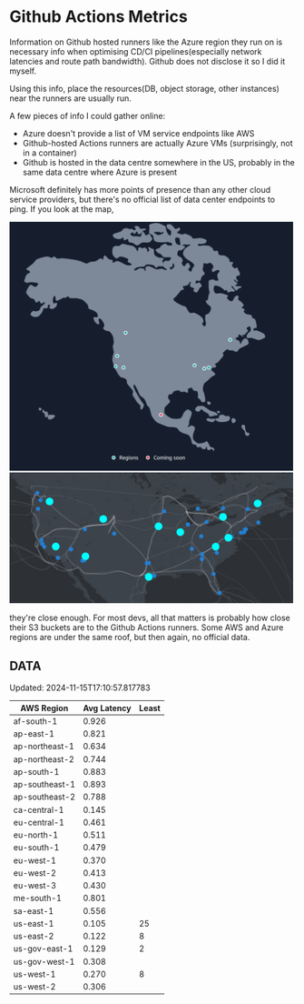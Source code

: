 # Github Actions Metrics
Information on Github hosted runners like the Azure region they run on is
necessary info when optimising CD/CI pipelines(especially network latencies and
route path bandwidth). Github does not disclose it so I did it myself.

Using this info, place the resources(DB, object storage, other instances) near
the runners are usually run.

A few pieces of info I could gather online:

- Azure doesn't provide a list of VM service endpoints like AWS
- Github-hosted Actions runners are actually Azure VMs (surprisingly, not in a
  container)
- Github is hosted in the data centre somewhere in the US, probably in the same
  data centre where Azure is present

Microsoft definitely has more points of presence than any other cloud service
providers, but there's no official list of data center endpoints to ping. If you
look at the map,

<a href="https://aws.amazon.com/about-aws/global-infrastructure/regions_az/">
<img src="image.png" style="width: 500px;">
</a>
<a href="https://datacenters.microsoft.com/globe/explore">
<img src="image-1.png" style="width: 500px;">
</a>

they're close enough. For most devs, all that matters is probably how close
their S3 buckets are to the Github Actions runners. Some AWS and Azure regions
are under the same roof, but then again, no official data.

## DATA
Updated: 2024-11-15T17:10:57.817783

| AWS Region | Avg Latency | Least |
| - | - | - |
| af-south-1 | 0.926 |  |
| ap-east-1 | 0.821 |  |
| ap-northeast-1 | 0.634 |  |
| ap-northeast-2 | 0.744 |  |
| ap-south-1 | 0.883 |  |
| ap-southeast-1 | 0.893 |  |
| ap-southeast-2 | 0.788 |  |
| ca-central-1 | 0.145 |  |
| eu-central-1 | 0.461 |  |
| eu-north-1 | 0.511 |  |
| eu-south-1 | 0.479 |  |
| eu-west-1 | 0.370 |  |
| eu-west-2 | 0.413 |  |
| eu-west-3 | 0.430 |  |
| me-south-1 | 0.801 |  |
| sa-east-1 | 0.556 |  |
| us-east-1 | 0.105 | 25 |
| us-east-2 | 0.122 | 8 |
| us-gov-east-1 | 0.129 | 2 |
| us-gov-west-1 | 0.308 |  |
| us-west-1 | 0.270 | 8 |
| us-west-2 | 0.306 |  |

